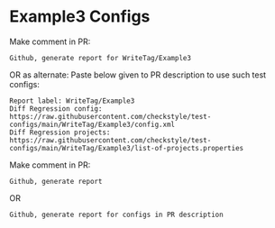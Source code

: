 # Example3 Configs
Make comment in PR:
```
Github, generate report for WriteTag/Example3
```
OR as alternate:
Paste below given to PR description to use such test configs:
```
Report label: WriteTag/Example3
Diff Regression config: https://raw.githubusercontent.com/checkstyle/test-configs/main/WriteTag/Example3/config.xml
Diff Regression projects: https://raw.githubusercontent.com/checkstyle/test-configs/main/WriteTag/Example3/list-of-projects.properties
```
Make comment in PR:
```
Github, generate report
```
OR
```
Github, generate report for configs in PR description
```
